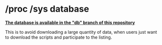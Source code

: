 # /proc /sys database

**[The database is available in the "db" branch of this repository](https://github.com/Saruspete/procsysfs_db/tree/db)**

This is to avoid downloading a large quantity of data, when users just want to download the scripts and participate to the listing.
